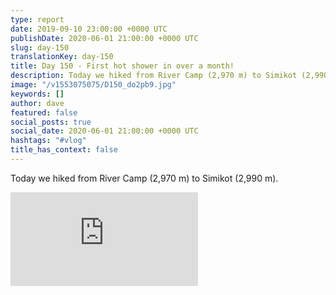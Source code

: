 ```yaml
---
type: report
date: 2019-09-10 23:00:00 +0000 UTC
publishDate: 2020-06-01 21:00:00 +0000 UTC
slug: day-150
translationKey: day-150
title: Day 150 - First hot shower in over a month!
description: Today we hiked from River Camp (2,970 m) to Simikot (2,990 m).
image: "/v1553075075/D150_do2pb9.jpg"
keywords: []
author: dave
featured: false
social_posts: true
social_date: 2020-06-01 21:00:00 +0000 UTC
hashtags: "#vlog"
title_has_context: false
---
```


Today we hiked from River Camp (2,970 m) to Simikot (2,990 m).

<iframe class="youtube" src="https://www.youtube.com/embed/qfEvWnCPG5s" frameborder="0" allow="accelerometer; autoplay; encrypted-media; gyroscope; picture-in-picture" allowfullscreen></iframe>

